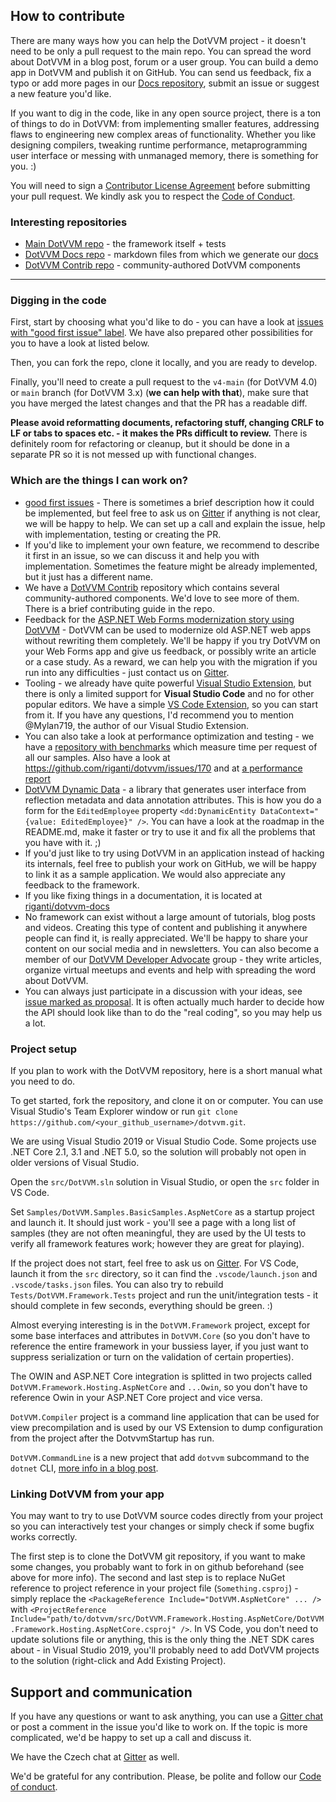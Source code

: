 ## How to contribute

There are many ways how you can help the DotVVM project - it doesn't need to be only a pull request to the main repo. You can spread the word about DotVVM in a blog post, forum or a user group. You can build a demo app in DotVVM and publish it on GitHub. You can send us feedback, fix a typo or add more pages in our [Docs repository](https://github.com/riganti/dotvvm-docs), submit an issue or suggest a new feature you'd like.

If you want to dig in the code, like in any open source project, there is a ton of things to do in DotVVM: from implementing smaller features, addressing flaws to engineering new complex areas of functionality. Whether you like designing compilers, tweaking runtime performance, metaprogramming user interface or messing with unmanaged memory, there is something for you. :)

You will need to sign a [Contributor License Agreement](https://cla.dotnetfoundation.org/) before submitting your pull request. We kindly ask you to respect the [Code of Conduct](code-of-conduct.md). 

### Interesting repositories

* [Main DotVVM repo](https://github.com/riganti/dotvvm) - the framework itself + tests
* [DotVVM Docs repo](https://github.com/riganti/dotvvm-docs) - markdown files from which we generate our [docs](https://dotvvm.com/docs)
* [DotVVM Contrib repo](https://github.com/riganti/dotvvm-contrib) - community-authored DotVVM components

--- 

### Digging in the code

First, start by choosing what you'd like to do - you can have a look at [issues with "good first issue" label](https://github.com/riganti/dotvvm/issues?q=is%3Aopen+is%3Aissue+label%3A%22good+first+issue%22). We have also prepared other possibilities for you to have a look at listed below. 

Then, you can fork the repo, clone it locally, and you are ready to develop. 

Finally, you'll need to create a pull request to the `v4-main` (for DotVVM 4.0) or `main` branch (for DotVVM 3.x) (__we can help with that__), make sure that you have merged the latest changes and that the PR has a readable diff.

 **Please avoid reformatting documents, refactoring stuff, changing CRLF to LF or tabs to spaces etc. - it makes the PRs difficult to review.** There is definitely room for refactoring or cleanup, but it should be done in a separate PR so it is not messed up with functional changes.

### Which are the things I can work on?

* [good first issues](https://github.com/riganti/dotvvm/issues?q=is%3Aopen+is%3Aissue+label%3A%22good+first+issue%22) - There is sometimes a brief description how it could be implemented, but feel free to ask us on [Gitter](https://gitter.im/riganti/dotvvm) if anything is not clear, we will be happy to help. We can set up a call and explain the issue, help with implementation, testing or creating the PR. 
* If you'd like to implement your own feature, we recommend to describe it first in an issue, so we can discuss it and help you with implementation. Sometimes the feature might be already implemented, but it just has a different name.
* We have a [DotVVM Contrib](https://github.com/riganti/dotvvm-contrib) repository which contains several community-authored components. We'd love to see more of them. There is a brief contributing guide in the repo.
* Feedback for the [ASP.NET Web Forms modernization story using DotVVM](https://dotvvm.com/modernize) - DotVVM can be used to modernize old ASP.NET web apps without rewriting them completely. We'll be happy if you try DotVVM on your Web Forms app and give us feedback, or possibly write an article or a case study. As a reward, we can help you with the migration if you run into any difficulties - just contact us on [Gitter](https://gitter.im/riganti/dotvvm). 
* Tooling - we already have quite powerful [Visual Studio Extension](https://marketplace.visualstudio.com/items?itemName=TomasHerceg.DotVVMforVisualStudio-17892), but there is only a limited support for **Visual Studio Code** and no for other popular editors. We have a simple [VS Code Extension](https://github.com/riganti/dotvvm-extension-vscode), so you can start from it. If you have any questions, I'd recommend you to mention @Mylan719, the author of our Visual Studio Extension. 
* You can also take a look at performance optimization and testing - we have a [repository with benchmarks](https://github.com/riganti/dotvvm-benchmarks) which measure time per request of all our samples. Also have a look at https://github.com/riganti/dotvvm/issues/170 and at [a performance report](https://ipfs.io/ipfs/QmScnYdY8xoPeHPN85edPdLPbi3GvHrUGicvHAuyMdrAQE/reports/BenchmarkRun-001-2017-05-31-10-34-59/report.html)
* [DotVVM Dynamic Data](https://github.com/riganti/dotvvm-dynamic-data) - a library that generates user interface from reflection metadata and data annotation attributes. This is how you do a form for the `EditedEmployee` property `<dd:DynamicEntity DataContext="{value: EditedEmployee}" />`. You can have a look at the roadmap in the README.md, make it faster or try to use it and fix all the problems that you have with it. ;)
* If you'd just like to try using DotVVM in an application instead of hacking its internals, feel free to publish your work on GitHub, we will be happy to link it as a sample application. We would also appreciate any feedback to the framework.
* If you like fixing things in a documentation, it is located at [riganti/dotvvm-docs](https://github.com/riganti/dotvvm-docs)
* No framework can exist without a large amount of tutorials, blog posts and videos. Creating this type of content and publishing it anywhere people can find it, is really appreciated. We'll be happy to share your content on our social media and in newsletters. You can also become a member of our [DotVVM Developer Advocate](https://www.dotvvm.com/blog/67/Introducing-DotVVM-Developer-Advocates) group - they write articles, organize virtual meetups and events and help with spreading the word about DotVVM. 
* You can always just participate in a discussion with your ideas, see [issue marked as proposal](https://github.com/riganti/dotvvm/issues?q=is%3Aopen+is%3Aissue+label%3Aproposal+sort%3Acomments-desc). It is often actually much harder to decide how the API should look like than to do the "real coding", so you may help us a lot.

### Project setup

If you plan to work with the DotVVM repository, here is a short manual what you need to do.

To get started, fork the repository, and clone it on or computer. You can use Visual Studio's Team Explorer window or run `git clone https://github.com/<your_github_username>/dotvvm.git`. 

We are using Visual Studio 2019 or Visual Studio Code. Some projects use .NET Core 2.1, 3.1 and .NET 5.0, so the solution will probably not open in older versions of Visual Studio.

Open the `src/DotVVM.sln` solution in Visual Studio, or open the `src` folder in VS Code. 

Set `Samples/DotVVM.Samples.BasicSamples.AspNetCore` as a startup project and launch it. It should just work - you'll see a page with a long list of samples (they are not often meaningful, they are used by the UI tests to verify all framework features work; however they are great for playing). 

If the project does not start, feel free to ask us on [Gitter](https://gitter.im/riganti/dotvvm). For VS Code, launch it from the `src` directory, so it can find the `.vscode/launch.json` and `.vscode/tasks.json` files. You can also try to rebuild `Tests/DotVVM.Framework.Tests` project and run the unit/integration tests - it should complete in few seconds, everything should be green. :)

Almost everying interesting is in the `DotVVM.Framework` project, except for some base interfaces and attributes in `DotVVM.Core` (so you don't have to reference the entire framework in your bussiess layer, if you just want to suppress serialization or turn on the validation of certain properties). 

The OWIN and ASP.NET Core integration is splitted in two projects called `DotVVM.Framework.Hosting.AspNetCore` and `...Owin`, so you don't have to reference Owin in your ASP.NET Core project and vice versa. 

`DotVVM.Compiler` project is a command line application that can be used for view precompilation and is used by our VS Extension to dump configuration from the project after the DotvvmStartup has run. 

`DotVVM.CommandLine` is a new project that add `dotvvm` subcommand to the `dotnet` CLI, [more info in a blog post](https://www.dotvvm.com/blog/17/DotVVM-1-1-RC-5-dotnet-new-and-DotVVM-CLI). 

### Linking DotVVM from your app

You may want to try to use DotVVM source codes directly from your project so you can interactively test your changes or simply check if some bugfix works correctly. 

The first step is to clone the DotVVM git repository, if you want to make some changes, you probably want to fork in on github beforehand (see above for more info). The second and last step is to replace NuGet reference to project reference in your project file (`Something.csproj`) - simply replace the `<PackageReference Include="DotVVM.AspNetCore" ... />` with `<ProjectReference Include="path/to/dotvvm/src/DotVVM.Framework.Hosting.AspNetCore/DotVVM.Framework.Hosting.AspNetCore.csproj" />`. In VS Code, you don't need to update solutions file or anything, this is the only thing the .NET SDK cares about - in Visual Studio 2019, you'll probably need to add DotVVM projects to the solution (right-click and Add Existing Project).

## Support and communication

If you have any questions or want to ask anything, you can use a [Gitter chat](https://gitter.im/riganti/dotvvm) or post a comment in the issue you'd like to work on. If the topic is more complicated, we'd be happy to set up a call and discuss it.

We have the Czech chat at [Gitter](https://gitter.im/riganti/dotvvm-cz) as well.

We'd be grateful for any contribution. Please, be polite and follow our [Code of conduct](https://github.com/riganti/dotvvm/blob/master/code-of-conduct.md).

